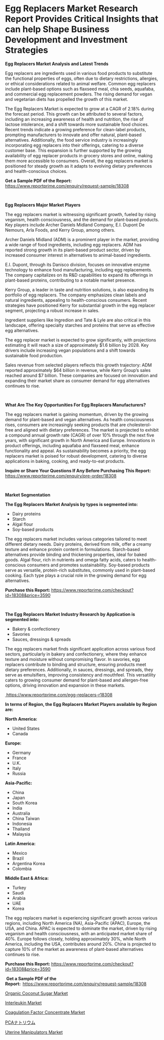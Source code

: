 <p><h1>Egg Replacers Market Research Report Provides Critical Insights that can help Shape Business Development and Investment Strategies</h1></p><p><strong>Egg Replacers Market Analysis and Latest Trends</strong></p>
<p><p>Egg replacers are ingredients used in various food products to substitute the functional properties of eggs, often due to dietary restrictions, allergies, or ethical considerations related to animal welfare. Common egg replacers include plant-based options such as flaxseed meal, chia seeds, aquafaba, and commercial egg replacement powders. The rising demand for vegan and vegetarian diets has propelled the growth of this market.</p><p>The Egg Replacers Market is expected to grow at a CAGR of 2.18% during the forecast period. This growth can be attributed to several factors, including an increasing awareness of health and nutrition, the rise of lactose intolerance, and a shift towards more sustainable food choices. Recent trends indicate a growing preference for clean-label products, prompting manufacturers to innovate and offer natural, plant-based alternatives. Additionally, the food service industry is increasingly incorporating egg replacers into their offerings, catering to a diverse customer base. This expansion is further supported by the growing availability of egg replacer products in grocery stores and online, making them more accessible to consumers. Overall, the egg replacers market is positioned for steady growth as it adapts to evolving dietary preferences and health-conscious choices.</p></p>
<p><strong>Get a Sample PDF of the Report:&nbsp;</strong> <a href="https://www.reportprime.com/enquiry/request-sample/18308?utm_campaign=1105&utm_medium=2&utm_source=Github&utm_content=ia&utm_term=21112024&utm_id=egg-replacers">https://www.reportprime.com/enquiry/request-sample/18308</a></p>
<p>&nbsp;</p>
<p><strong>Egg Replacers Major Market Players</strong></p>
<p><p>The egg replacers market is witnessing significant growth, fueled by rising veganism, health consciousness, and the demand for plant-based products. Key players include Archer Daniels Midland Company, E.I. Dupont De Nemours, Arla Foods, and Kerry Group, among others. </p><p>Archer Daniels Midland (ADM) is a prominent player in the market, providing a wide range of food ingredients, including egg replacers. ADM has reported strong growth in its plant-based product sector, driven by increased consumer interest in alternatives to animal-based ingredients. </p><p>E.I. Dupont, through its Danisco division, focuses on innovative enzyme technology to enhance food manufacturing, including egg replacements. The company capitalizes on its R&D capabilities to expand its offerings in plant-based proteins, contributing to a notable market presence.</p><p>Kerry Group, a leader in taste and nutrition solutions, is also expanding its portfolio of egg replacers. The company emphasizes clean labels and natural ingredients, appealing to health-conscious consumers. Recent strategies have positioned Kerry for substantial growth in the egg replacer segment, projecting a robust increase in sales.</p><p>Ingredient suppliers like Ingredion and Tate & Lyle are also critical in this landscape, offering specialty starches and proteins that serve as effective egg alternatives. </p><p>The egg replacer market is expected to grow significantly, with projections estimating it will reach a size of approximately $1.6 billion by 2028. Key drivers include increasing vegan populations and a shift towards sustainable food production. </p><p>Sales revenue from selected players reflects this growth trajectory: ADM reported approximately $64 billion in revenue, while Kerry Group’s sales reached around $7 billion. These companies are focused on innovation and expanding their market share as consumer demand for egg alternatives continues to rise.</p></p>
<p>&nbsp;</p>
<p><strong>What Are The Key Opportunities For Egg Replacers Manufacturers?</strong></p>
<p><p>The egg replacers market is gaining momentum, driven by the growing demand for plant-based and vegan alternatives. As health consciousness rises, consumers are increasingly seeking products that are cholesterol-free and aligned with dietary preferences. The market is projected to exhibit a compound annual growth rate (CAGR) of over 10% through the next five years, with significant growth in North America and Europe. Innovations in product offerings, including aquafaba and flaxseed meal, enhance functionality and appeal. As sustainability becomes a priority, the egg replacers market is poised for robust development, catering to diverse applications in baking, cooking, and ready-to-eat products.</p></p>
<p><strong>Inquire or Share Your Questions If Any Before Purchasing This Report:</strong> <a href="https://www.reportprime.com/enquiry/pre-order/18308?utm_campaign=1105&utm_medium=2&utm_source=Github&utm_content=ia&utm_term=21112024&utm_id=egg-replacers">https://www.reportprime.com/enquiry/pre-order/18308</a></p>
<p>&nbsp;</p>
<p><strong>Market Segmentation</strong></p>
<p><strong>The Egg Replacers Market Analysis by types is segmented into:</strong></p>
<p><ul><li>Dairy proteins</li><li>Starch</li><li>Algal flour</li><li>Soy-based products</li></ul></p>
<p><p>The egg replacers market includes various categories tailored to meet different dietary needs. Dairy proteins, derived from milk, offer a creamy texture and enhance protein content in formulations. Starch-based alternatives provide binding and thickening properties, ideal for baked goods. Algal flour, rich in nutrients and omega fatty acids, caters to health-conscious consumers and promotes sustainability. Soy-based products serve as versatile, protein-rich substitutes, commonly used in plant-based cooking. Each type plays a crucial role in the growing demand for egg alternatives.</p></p>
<p><strong>Purchase this Report:&nbsp;</strong><a href="https://www.reportprime.com/checkout?id=18308&price=3590&utm_campaign=1105&utm_medium=2&utm_source=Github&utm_content=ia&utm_term=21112024&utm_id=egg-replacers">https://www.reportprime.com/checkout?id=18308&price=3590</a></p>
<p>&nbsp;</p>
<p><strong>The Egg Replacers Market Industry Research by Application is segmented into:</strong></p>
<p><ul><li>Bakery & confectionery</li><li>Savories</li><li>Sauces, dressings & spreads</li></ul></p>
<p><p>The egg replacers market finds significant application across various food sectors, particularly in bakery and confectionery, where they enhance texture and moisture without compromising flavor. In savories, egg replacers contribute to binding and structure, ensuring products meet dietary preferences. Additionally, in sauces, dressings, and spreads, they serve as emulsifiers, improving consistency and mouthfeel. This versatility caters to growing consumer demand for plant-based and allergen-free options, driving innovation and expansion in these markets.</p></p>
<p><a href="https://www.reportprime.com/egg-replacers-r18308?utm_campaign=1105&utm_medium=2&utm_source=Github&utm_content=ia&utm_term=21112024&utm_id=egg-replacers">&nbsp;https://www.reportprime.com/egg-replacers-r18308</a></p>
<p><strong>In terms of Region, the Egg Replacers Market Players available by Region are:</strong></p>
<p>
    <p> <strong> North America: </strong>
        <ul>
            <li>United States</li>
            <li>Canada</li>
        </ul>
        </p> 
    <p> <strong> Europe: </strong>
        <ul>
            <li>Germany</li>
            <li>France</li>
            <li>U.K.</li>
            <li>Italy</li>
            <li>Russia</li>
        </ul>
        </p> 
    <p> <strong> Asia-Pacific: </strong>
        <ul>
            <li>China</li>
            <li>Japan</li>
            <li>South Korea</li>
            <li>India</li>
            <li>Australia</li>
            <li>China Taiwan</li>
            <li>Indonesia</li>
            <li>Thailand</li>
            <li>Malaysia</li>
        </ul>
        </p> 
    <p> <strong> Latin America: </strong>
        <ul>
            <li>Mexico</li>
            <li>Brazil</li>
            <li>Argentina Korea</li>
            <li>Colombia</li>
        </ul>
        </p> 
    <p> <strong> Middle East & Africa: </strong>
        <ul>
            <li>Turkey</li>
            <li>Saudi</li>
            <li>Arabia</li>
            <li>UAE</li>
            <li>Korea</li>
        </ul>
    </p>
    </p>
<p><p>The egg replacers market is experiencing significant growth across various regions, including North America (NA), Asia-Pacific (APAC), Europe, the USA, and China. APAC is expected to dominate the market, driven by rising veganism and health consciousness, with an anticipated market share of 40%. Europe follows closely, holding approximately 30%, while North America, including the USA, contributes around 20%. China is projected to capture 10% of the market as awareness of plant-based alternatives continues to rise.</p></p>
<p><strong>Purchase this Report: </strong><a href="https://www.reportprime.com/checkout?id=18308&price=3590&utm_campaign=1105&utm_medium=2&utm_source=Github&utm_content=ia&utm_term=21112024&utm_id=egg-replacers">https://www.reportprime.com/checkout?id=18308&price=3590</a></p>
<p>&nbsp;<strong>Get a Sample PDF of the Report:&nbsp;&nbsp;</strong><a href="https://www.reportprime.com/enquiry/request-sample/18308?utm_campaign=1105&utm_medium=2&utm_source=Github&utm_content=ia&utm_term=21112024&utm_id=egg-replacers">https://www.reportprime.com/enquiry/request-sample/18308</a></p>
<p><strong></strong></p>
<p><p><a href="https://github.com/NorbertYates/Market-Research-Report-List-7/blob/main/organic-coconut-sugar-market.md?utm_campaign=1105&utm_medium=2&utm_source=Github&utm_content=ia&utm_term=21112024&utm_id=egg-replacers">Organic Coconut Sugar Market</a></p><p><a href="https://issuu.com/reportprime-2/docs/interleukin-market-size-2030.pptx_ec3257d8daec9b?utm_campaign=1105&utm_medium=2&utm_source=Github&utm_content=ia&utm_term=21112024&utm_id=egg-replacers">Interleukin Market</a></p><p><a href="https://issuu.com/reportprime-2/docs/coagulation-factor-concentrate-mark_d6bba4de6a756b?utm_campaign=1105&utm_medium=2&utm_source=Github&utm_content=ia&utm_term=21112024&utm_id=egg-replacers">Coagulation Factor Concentrate Market</a></p><p><a href="https://github.com/lababdou/Market-Research-Report-List-6/blob/main/461967324804.md?utm_campaign=1105&utm_medium=2&utm_source=Github&utm_content=ia&utm_term=21112024&utm_id=egg-replacers">PCAナトリウム</a></p><p><a href="https://www.linkedin.com/pulse/uterine-manipulators-market-size-competitive-differentiation-b7w9e?utm_campaign=1105&utm_medium=2&utm_source=Github&utm_content=ia&utm_term=21112024&utm_id=egg-replacers">Uterine Manipulators Market</a></p></p>